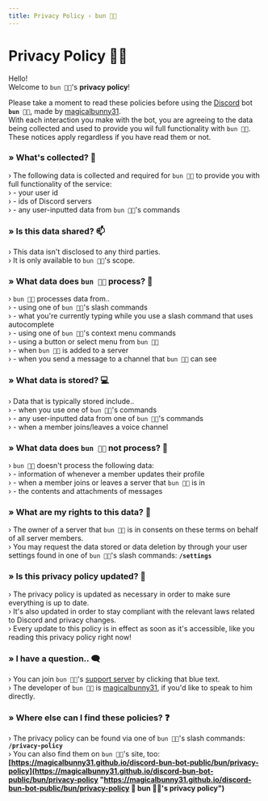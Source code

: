 ```yaml
---
title: Privacy Policy › bun 🐰🐾
---
```


<head>
   <link rel="icon" href="../images/bun.png" type="image/png">
   <meta name="theme-color" content="#c653ff">
   <meta property="og:description" content="the documentation for all things bun 🐰🐾">
   <meta property="og:image" content="../images/bun.png">
</head>


# Privacy Policy 🐰🐾


Hello!
<br>
Welcome to `bun 🐰🐾`'s **privacy policy**!

Please take a moment to read these policies before using the [Discord](https://discord.com "https://discord.com 🔗
discord's website 🐾") bot **`bun 🐰🐾`**, made by [magicalbunny31](https://magicalbunny31.github.io "https://magicalbunny31.github.io 🔗
magicalbunny31's website 🐾").
<br>
With each interaction you make with the bot, you are agreeing to the data being collected and used to provide you wil full functionality with `bun 🐰🐾`.
<br>
These notices apply regardless if you have read them or not.


### » What's collected? 📩
› The following data is collected and required for `bun 🐰🐾` to provide you with full functionality of the service:
<br>
› - your user id
<br>
› - ids of Discord servers
<br>
› - any user-inputted data from `bun 🐰🐾`'s commands


### » Is this data shared? 📫
› This data isn't disclosed to any third parties.
<br>
› It is only available to `bun 🐰🐾`'s scope.


### » What data does `bun 🐰🐾` process? 📱
› `bun 🐰🐾` processes data from..
<br>
› - using one of `bun 🐰🐾`'s slash commands
<br>
› - what you're currently typing while you use a slash command that uses autocomplete
<br>
› - using one of `bun 🐰🐾`'s context menu commands
<br>
› - using a button or select menu from `bun 🐰🐾`
<br>
› - when `bun 🐰🐾` is added to a server
<br>
› - when you send a message to a channel that `bun 🐰🐾` can see


### » What data is stored? 💻
› Data that is typically stored include..
<br>
› - when you use one of `bun 🐰🐾`'s commands
<br>
› - any user-inputted data from one of `bun 🐰🐾`'s commands
<br>
› - when a member joins/leaves a voice channel


### » What data does `bun 🐰🐾` not process? 📴
› `bun 🐰🐾` doesn't process the following data:
<br>
› - information of whenever a member updates their profile
<br>
› - when a member joins or leaves a server that `bun 🐰🐾` is in
<br>
› - the contents and attachments of messages


### » What are my rights to this data? 👤
› The owner of a server that `bun 🐰🐾` is in consents on these terms on behalf of all server members.
<br>
› You may request the data stored or data deletion by through your user settings found in one of `bun 🐰🐾`'s slash commands: **`/settings`**


### » Is this privacy policy updated? 🤖
› The privacy policy is updated as necessary in order to make sure everything is up to date.
<br>
› It's also updated in order to stay compliant with the relevant laws related to Discord and privacy changes.
<br>
› Every update to this policy is in effect as soon as it's accessible, like you reading this privacy policy right now!


### » I have a question.. 🗨️
› You can join `bun 🐰🐾`'s [support server](https://discord.gg/6JDTH4Wzc3 "https://discord.gg/6JDTH4Wzc3 🔗
join magicalbunny31's support server on discord! 🐾") by clicking that blue text.
<br>
› The developer of `bun 🐰🐾` is [magicalbunny31](https://magicalbunny31.github.io "https://magicalbunny31.github.io 🔗
magicalbunny31's website 🐾"), if you'd like to speak to him directly.


### » Where else can I find these policies? ❓
› The privacy policy can be found via one of `bun 🐰🐾`'s slash commands: **`/privacy-policy`**
<br>
› You can also find them on `bun 🐰🐾`'s site, too: **[https://magicalbunny31.github.io/discord-bun-bot-public/bun/privacy-policy](https://magicalbunny31.github.io/discord-bun-bot-public/bun/privacy-policy "https://magicalbunny31.github.io/discord-bun-bot-public/bun/privacy-policy 🔗
bun 🐰🐾's privacy policy")**
